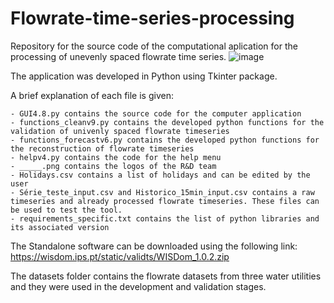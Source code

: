 # Flowrate-time-series-processing

Repository for the source code of the computational aplication for the processing of unevenly spaced flowrate time series.
![image](https://user-images.githubusercontent.com/92049028/136254287-ac893768-3b86-4b8c-a333-85bd5f472b1d.png)


The application was developed in Python using Tkinter package. 

A brief explanation of each file is given:

	- GUI4.8.py contains the source code for the computer application
	- functions_cleanv9.py contains the developed python functions for the validation of univenly spaced flowrate timeseries
	- functions_forecastv6.py contains the developed python functions for the reconstruction of flowrate timeseries
	- helpv4.py contains the code for the help menu
	- _____.png contains the logos of the R&D team
	- Holidays.csv contains a list of holidays and can be edited by the user
	- Série_teste_input.csv and Historico_15min_input.csv contains a raw timeseries and already processed flowrate timeseries. These files can be used to test the tool.
	- requirements_specific.txt contains the list of python libraries and its associated version

The Standalone software can be downloaded using the following link: https://wisdom.ips.pt/static/validts/WISDom_1.0.2.zip

The datasets folder contains the flowrate datasets from three water utilities and they were used in the development and validation stages.
